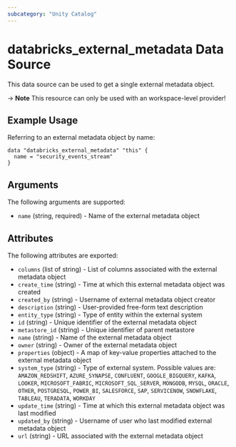```yaml
---
subcategory: "Unity Catalog"
---
```

# databricks_external_metadata Data Source
This data source can be used to get a single external metadata object.

-> **Note** This resource can only be used with an workspace-level provider!

## Example Usage
Referring to an external metadata object by name:

```hcl
data "databricks_external_metadata" "this" {
  name = "security_events_stream"
}
```

## Arguments
The following arguments are supported:
* `name` (string, required) - Name of the external metadata object

## Attributes
The following attributes are exported:
* `columns` (list of string) - List of columns associated with the external metadata object
* `create_time` (string) - Time at which this external metadata object was created
* `created_by` (string) - Username of external metadata object creator
* `description` (string) - User-provided free-form text description
* `entity_type` (string) - Type of entity within the external system
* `id` (string) - Unique identifier of the external metadata object
* `metastore_id` (string) - Unique identifier of parent metastore
* `name` (string) - Name of the external metadata object
* `owner` (string) - Owner of the external metadata object
* `properties` (object) - A map of key-value properties attached to the external metadata object
* `system_type` (string) - Type of external system. Possible values are: `AMAZON_REDSHIFT`, `AZURE_SYNAPSE`, `CONFLUENT`, `GOOGLE_BIGQUERY`, `KAFKA`, `LOOKER`, `MICROSOFT_FABRIC`, `MICROSOFT_SQL_SERVER`, `MONGODB`, `MYSQL`, `ORACLE`, `OTHER`, `POSTGRESQL`, `POWER_BI`, `SALESFORCE`, `SAP`, `SERVICENOW`, `SNOWFLAKE`, `TABLEAU`, `TERADATA`, `WORKDAY`
* `update_time` (string) - Time at which this external metadata object was last modified
* `updated_by` (string) - Username of user who last modified external metadata object
* `url` (string) - URL associated with the external metadata object
